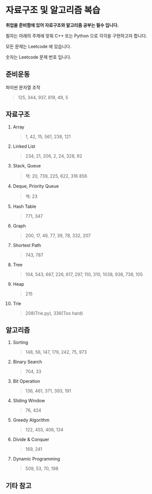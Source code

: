 # 자료구조 및 알고리즘 복습

**취업을 준비함에 있어 자료구조와 알고리즘 공부는 필수 입니다.**

필자는 아래의 주제에 맞춰 C++ 또는 Python 으로 각각을 구현하고자 합니다.

모든 문제는 Leetcode 에 있습니다.

숫자는 Leetcode 문제 번호 입니다.

## 준비운동

파이썬 문자열 조작

> 125, 344, 937, 819, 49, 5

## 자료구조

1. Array
   > 1, 42, 15, 561, 238, 121
2. Linked List
   > 234, 21, 206, 2, 24, 328, 92
3. Stack, Queue
   > 책: 20, 739, 225, 622, 316
   > 856
4. Deque, Priority Queue
   > 책: 23
5. Hash Table
   > 771, 347
6. Graph
   > 200, 17, 46, 77, 39, 78, 332, 207
7. Shortest Path
   > 743, 787
8. Tree
   > 104, 543, 687, 226, 617, 297, 110, 310, 1038, 938, 738, 105
9. Heap
   > 215
10. Trie
    > 208(Trie.py), 336(Too hard)

## 알고리즘

1. Sorting
   > 148, 56, 147, 179, 242, 75, 973
2. Binary Search
   > 704, 33
3. Bit Operation
   > 136, 461, 371, 393, 191
4. Sliding Window
   > 76, 424
5. Greedy Algorithm
   > 122, 455, 406, 134
6. Divide & Conquer
   > 169, 241
7. Dynamic Programming
   > 509, 53, 70, 198

## 기타 참고
